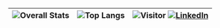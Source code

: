 | ![Overall Stats](https://github-readme-stats.vercel.app/api?username=hansepac&count_private=true&show_icons=true&hide=stars&theme=dracula) | ![Top Langs](https://github-readme-stats.vercel.app/api/top-langs/?username=hansepac&layout=compact&theme=dracula) | ![Visitor](https://visitor-badge.laobi.icu/badge?page_id=hansepac.hansepac) <a href="https://www.linkedin.com/in/hans-capener-72a76a291/">![LinkedIn](https://img.shields.io/badge/LinkedIn-0077B5?style=for-the-badge&logo=linkedin&logoColor=white)</a> |
| ---------------------------------------------------------------------------------------------------------------------------- | ---------------------------------------------------------------------------------------------------- | --------------------------------------------------------------------------------------------------------------------------------------------------------------------------------------------------------------------------------------------------------- |
